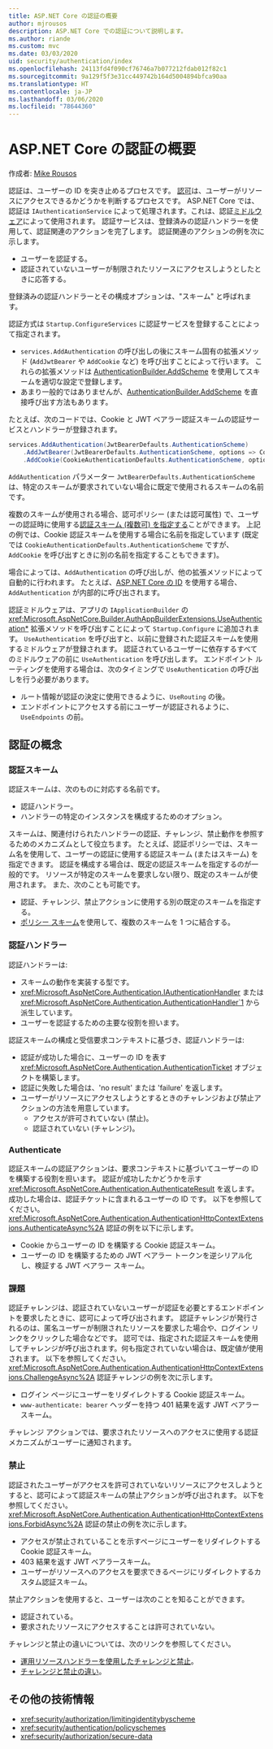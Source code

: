 ```yaml
---
title: ASP.NET Core の認証の概要
author: mjrousos
description: ASP.NET Core での認証について説明します。
ms.author: riande
ms.custom: mvc
ms.date: 03/03/2020
uid: security/authentication/index
ms.openlocfilehash: 24113fd4f090cf76746a7b077212fdab012f82c1
ms.sourcegitcommit: 9a129f5f3e31cc449742b164d5004894bfca90aa
ms.translationtype: HT
ms.contentlocale: ja-JP
ms.lasthandoff: 03/06/2020
ms.locfileid: "78644360"
---
```

# <a name="overview-of-aspnet-core-authentication"></a>ASP.NET Core の認証の概要

作成者: [Mike Rousos](https://github.com/mjrousos)

認証は、ユーザーの ID を突き止めるプロセスです。 [認可](xref:security/authorization/introduction)は、ユーザーがリソースにアクセスできるかどうかを判断するプロセスです。 ASP.NET Core では、認証は `IAuthenticationService` によって処理されます。これは、認証[ミドルウェア](xref:fundamentals/middleware/index)によって使用されます。 認証サービスは、登録済みの認証ハンドラーを使用して、認証関連のアクションを完了します。 認証関連のアクションの例を次に示します。

* ユーザーを認証する。
* 認証されていないユーザーが制限されたリソースにアクセスしようとしたときに応答する。

登録済みの認証ハンドラーとその構成オプションは、"スキーム" と呼ばれます。

認証方式は `Startup.ConfigureServices` に認証サービスを登録することによって指定されます。

* `services.AddAuthentication` の呼び出しの後にスキーム固有の拡張メソッド (`AddJwtBearer` や `AddCookie` など) を呼び出すことによって行います。 これらの拡張メソッドは [AuthenticationBuilder.AddScheme](xref:Microsoft.AspNetCore.Authentication.AuthenticationBuilder.AddScheme*) を使用してスキームを適切な設定で登録します。
* あまり一般的ではありませんが、[AuthenticationBuilder.AddScheme](xref:Microsoft.AspNetCore.Authentication.AuthenticationBuilder.AddScheme*) を直接呼び出す方法もあります。

たとえば、次のコードでは、Cookie と JWT ベアラー認証スキームの認証サービスとハンドラーが登録されます。

```csharp
services.AddAuthentication(JwtBearerDefaults.AuthenticationScheme)
    .AddJwtBearer(JwtBearerDefaults.AuthenticationScheme, options => Configuration.Bind("JwtSettings", options))
    .AddCookie(CookieAuthenticationDefaults.AuthenticationScheme, options => Configuration.Bind("CookieSettings", options));
```

`AddAuthentication` パラメーター `JwtBearerDefaults.AuthenticationScheme` は、特定のスキームが要求されていない場合に既定で使用されるスキームの名前です。

複数のスキームが使用される場合、認可ポリシー (または認可属性) で、ユーザーの認証時に使用する[認証スキーム (複数可) を指定する](xref:security/authorization/limitingidentitybyscheme)ことができます。 上記の例では、Cookie 認証スキームを使用する場合に名前を指定しています (既定では `CookieAuthenticationDefaults.AuthenticationScheme` ですが、`AddCookie` を呼び出すときに別の名前を指定することもできます)。

場合によっては、`AddAuthentication` の呼び出しが、他の拡張メソッドによって自動的に行われます。 たとえば、[ASP.NET Core の ID](xref:security/authentication/identity) を使用する場合、`AddAuthentication` が内部的に呼び出されます。

認証ミドルウェアは、アプリの `IApplicationBuilder` の <xref:Microsoft.AspNetCore.Builder.AuthAppBuilderExtensions.UseAuthentication*> 拡張メソッドを呼び出すことによって `Startup.Configure` に追加されます。 `UseAuthentication` を呼び出すと、以前に登録された認証スキームを使用するミドルウェアが登録されます。 認証されているユーザーに依存するすべてのミドルウェアの前に `UseAuthentication` を呼び出します。 エンドポイント ルーティングを使用する場合は、次のタイミングで `UseAuthentication` の呼び出しを行う必要があります。

* ルート情報が認証の決定に使用できるように、`UseRouting` の後。
* エンドポイントにアクセスする前にユーザーが認証されるように、`UseEndpoints` の前。

## <a name="authentication-concepts"></a>認証の概念

### <a name="authentication-scheme"></a>認証スキーム

認証スキームは、次のものに対応する名前です。

* 認証ハンドラー。
* ハンドラーの特定のインスタンスを構成するためのオプション。

スキームは、関連付けられたハンドラーの認証、チャレンジ、禁止動作を参照するためのメカニズムとして役立ちます。 たとえば、認証ポリシーでは、スキーム名を使用して、ユーザーの認証に使用する認証スキーム (またはスキーム) を指定できます。 認証を構成する場合は、既定の認証スキームを指定するのが一般的です。 リソースが特定のスキームを要求しない限り、既定のスキームが使用されます。 また、次のことも可能です。

* 認証、チャレンジ、禁止アクションに使用する別の既定のスキームを指定する。
* [ポリシー スキーム](xref:security/authentication/policyschemes)を使用して、複数のスキームを 1 つに結合する。

### <a name="authentication-handler"></a>認証ハンドラー

認証ハンドラーは:

* スキームの動作を実装する型です。
* <xref:Microsoft.AspNetCore.Authentication.IAuthenticationHandler> または <xref:Microsoft.AspNetCore.Authentication.AuthenticationHandler`1> から派生しています。
* ユーザーを認証するための主要な役割を担います。

認証スキームの構成と受信要求コンテキストに基づき、認証ハンドラーは:

* 認証が成功した場合に、ユーザーの ID を表す <xref:Microsoft.AspNetCore.Authentication.AuthenticationTicket> オブジェクトを構築します。
* 認証に失敗した場合は、'no result' または 'failure' を返します。
* ユーザーがリソースにアクセスしようとするときのチャレンジおよび禁止アクションの方法を用意しています。
  * アクセスが許可されていない (禁止)。
  * 認証されていない (チャレンジ)。

### <a name="authenticate"></a>Authenticate

認証スキームの認証アクションは、要求コンテキストに基づいてユーザーの ID を構築する役割を担います。 認証が成功したかどうかを示す <xref:Microsoft.AspNetCore.Authentication.AuthenticateResult> を返します。成功した場合は、認証チケットに含まれるユーザーの ID です。 以下を参照してください。<xref:Microsoft.AspNetCore.Authentication.AuthenticationHttpContextExtensions.AuthenticateAsync%2A> 認証の例を以下に示します。

* Cookie からユーザーの ID を構築する Cookie 認証スキーム。
* ユーザーの ID を構築するための JWT ベアラー トークンを逆シリアル化し、検証する JWT ベアラー スキーム。

### <a name="challenge"></a>課題

認証チャレンジは、認証されていないユーザーが認証を必要とするエンドポイントを要求したときに、認可によって呼び出されます。 認証チャレンジが発行されるのは、匿名ユーザーが制限されたリソースを要求した場合や、ログイン リンクをクリックした場合などです。 認可では、指定された認証スキームを使用してチャレンジが呼び出されます。何も指定されていない場合は、既定値が使用されます。 以下を参照してください。<xref:Microsoft.AspNetCore.Authentication.AuthenticationHttpContextExtensions.ChallengeAsync%2A> 認証チャレンジの例を次に示します。

* ログイン ページにユーザーをリダイレクトする Cookie 認証スキーム。
* `www-authenticate: bearer` ヘッダーを持つ 401 結果を返す JWT ベアラースキーム。

チャレンジ アクションでは、要求されたリソースへのアクセスに使用する認証メカニズムがユーザーに通知されます。

### <a name="forbid"></a>禁止

認証されたユーザーがアクセスを許可されていないリソースにアクセスしようとすると、認可によって認証スキームの禁止アクションが呼び出されます。 以下を参照してください。<xref:Microsoft.AspNetCore.Authentication.AuthenticationHttpContextExtensions.ForbidAsync%2A> 認証の禁止の例を次に示します。
* アクセスが禁止されていることを示すページにユーザーをリダイレクトする Cookie 認証スキーム。
* 403 結果を返す JWT ベアラースキーム。
* ユーザーがリソースへのアクセスを要求できるページにリダイレクトするカスタム認証スキーム。

禁止アクションを使用すると、ユーザーは次のことを知ることができます。

* 認証されている。
* 要求されたリソースにアクセスすることは許可されていない。

チャレンジと禁止の違いについては、次のリンクを参照してください。

* [運用リソースハンドラーを使用したチャレンジと禁止](xref:security/authorization/resourcebased#challenge-and-forbid-with-an-operational-resource-handler)。
* [チャレンジと禁止の違い](xref:security/authorization/secure-data#challenge)。

## <a name="additional-resources"></a>その他の技術情報

* <xref:security/authorization/limitingidentitybyscheme>
* <xref:security/authentication/policyschemes>
* <xref:security/authorization/secure-data>
